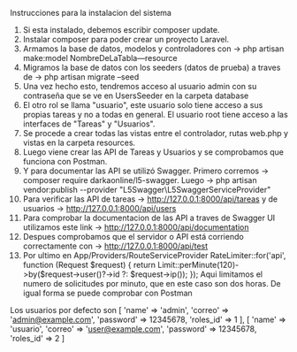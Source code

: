 Instrucciones para la instalacion del sistema

1.	Si esta instalado, debemos escribir composer update.
2.	Instalar composer para poder crear un proyecto Laravel.
3.	Armamos la base de datos, modelos y controladores con -> php artisan make:model NombreDeLaTabla—resource
4.	Migramos la base de datos con los seeders (datos de prueba) a traves de -> php artisan migrate –seed
5.	Una vez hecho esto, tendremos acceso al usuario admin con su contraseña que se ve en UsersSeeder en la carpeta database
6.	El otro rol se llama "usuario", este usuario solo tiene acceso a sus propias tareas y no a todas en general. El usuario root tiene acceso a las interfaces de "Tareas" y "Usuarios".
7.	Se procede a crear todas las vistas entre el controlador, rutas web.php y vistas en la carpeta resources.
8.	Luego viene crear las API de Tareas y Usuarios y se comprobamos que funciona con Postman.
9.	Y para documentar las API se utilizó Swagger. Primero corremos -> composer require darkaonline/l5-swagger. Luego -> php artisan vendor:publish --provider "L5Swagger\L5SwaggerServiceProvider"
10. Para verificar las API de tareas -> http://127.0.0.1:8000/api/tareas y de usuarios -> http://127.0.0.1:8000/api/users
11. Para comprobar la documentacion de las API a traves de Swagger UI utilizamos este link -> http://127.0.0.1:8000/api/documentation
12. Despues comprobamos que el servidor o API está corriendo correctamente con -> http://127.0.0.1:8000/api/test
13. Por ultimo en App/Providers/RouteServiceProvider
    RateLimiter::for('api', function (Request $request) {
            return Limit::perMinute(120)->by($request->user()?->id ?: $request->ip());
        });
    Aqui limitamos el numero de solicitudes por minuto, que en este caso son dos horas. De igual forma se puede comprobar con Postman



Los usuarios por defecto son
[
                'name' => 'admin',
                'correo' => 'admin@example.com',
                'password' => 12345678,
                'roles_id' => 1
            ],
            [
                'name' => 'usuario',
                'correo' => 'user@example.com',
                'password' => 12345678,
                'roles_id' => 2
            ]


